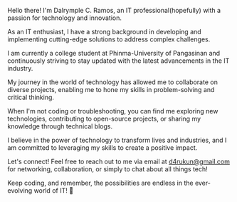 
Hello there! I'm Dalrymple C. Ramos, an IT professional(hopefully) with a passion for technology and innovation.

As an IT enthusiast, I have a strong background in developing and implementing cutting-edge solutions to address complex challenges.

I am currently a college student at Phinma-University of Pangasinan and continuously striving to stay updated with the latest advancements in the IT industry.

My journey in the world of technology has allowed me to collaborate on diverse projects, enabling me to hone my skills in problem-solving and critical thinking.

When I'm not coding or troubleshooting, you can find me exploring new technologies, contributing to open-source projects, or sharing my knowledge through technical blogs.

I believe in the power of technology to transform lives and industries, and I am committed to leveraging my skills to create a positive impact.

Let's connect! Feel free to reach out to me via email at d4rukun@gmail.com for networking, collaboration, or simply to chat about all things tech!

Keep coding, and remember, the possibilities are endless in the ever-evolving world of IT! 🚀
